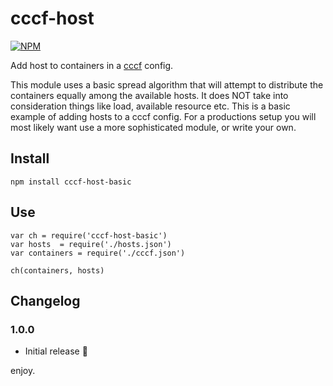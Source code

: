 # cccf-host
[![NPM](https://nodei.co/npm/cccf-host-basic.png)](https://nodei.co/npm/cccf-host-basic/)

Add host to containers in a [cccf](https://github.com/asbjornenge/cccf) config. 

This module uses a basic spread algorithm that will attempt to distribute the containers equally among the available hosts. 
It does NOT take into consideration things like load, available resource etc. This is a basic example of adding hosts to a cccf config. 
For a productions setup you will most likely want use a more sophisticated module, or write your own.

## Install

	npm install cccf-host-basic

## Use

	var ch = require('cccf-host-basic')
	var hosts  = require('./hosts.json')
	var containers = require('./cccf.json')

	ch(containers, hosts)

## Changelog

### 1.0.0

* Initial release :tada:

enjoy.